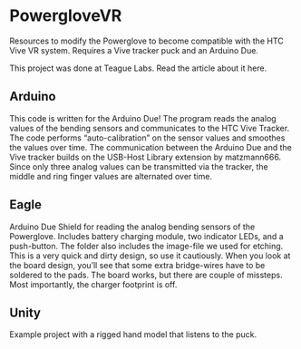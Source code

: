 # PowergloveVR

Resources to modify the Powerglove to become compatible with the HTC Vive VR system. Requires a Vive tracker puck and an Arduino Due. 

This project was done at Teague Labs. Read the article about it here.


## Arduino
This code is written for the Arduino Due! The program reads the analog values of the bending sensors and communicates to the HTC Vive Tracker. The code performs “auto-calibration” on the sensor values and smoothes the values over time. The communication between the Arduino Due and the Vive tracker builds on the USB-Host Library extension by matzmann666. Since only three analog values can be transmitted via the tracker, the middle and ring finger values are alternated over time.

## Eagle
Arduino Due Shield for reading the analog bending sensors of the Powerglove. Includes battery charging module, two indicator LEDs, and a push-button. The folder also includes the image-file we used for etching.
This is a very quick and dirty design, so use it cautiously. When you look at the board design, you’ll see that some extra bridge-wires have to be soldered to the pads. The board works, but there are couple of missteps. Most importantly, the charger footprint is off.

## Unity
Example project with a rigged hand model that listens to the puck.


